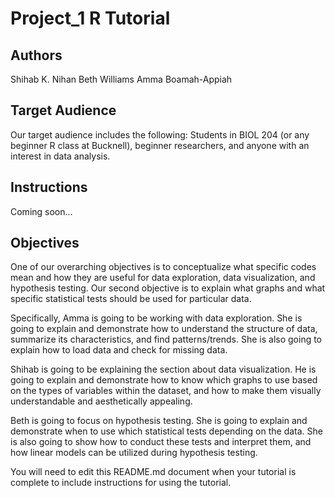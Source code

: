 # Project_1 R Tutorial

## Authors

Shihab K. Nihan
Beth Williams
Amma Boamah-Appiah


## Target Audience

Our target audience includes the following: Students in BIOL 204 (or any beginner R class at Bucknell), beginner researchers, and anyone with an interest in data analysis.

## Instructions

Coming soon...

## Objectives

One of our overarching objectives is to conceptualize what specific codes mean and how they are useful for data exploration, data visualization, and hypothesis testing. Our second objective is to explain what graphs and what specific statistical tests should be used for particular data. 

Specifically, Amma is going to be working with data exploration. She is going to explain and demonstrate how to understand the structure of data, summarize its characteristics, and find patterns/trends. She is also going to explain how to load data and check for missing data. 

Shihab is going to be explaining the section about data visualization. He is going to explain and demonstrate how to know which graphs to use based on the types of variables within the dataset, and how to make them visually understandable and aesthetically appealing.

Beth is going to focus on hypothesis testing. She is going to explain and demonstrate when to use which statistical tests depending on the data. She is also going to show how to conduct these tests and interpret them, and how linear models can be utilized during hypothesis testing. 


You will need to edit this README.md document when your tutorial is complete to include instructions for using the tutorial.